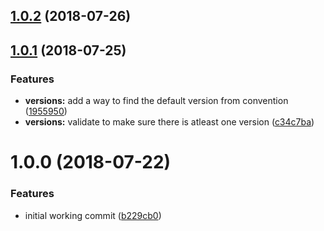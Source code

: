 <a name="1.0.2"></a>
## [1.0.2](https://github.com/dimerapp/config-parser/compare/v1.0.1...v1.0.2) (2018-07-26)



<a name="1.0.1"></a>
## [1.0.1](https://github.com/dimerapp/config-parser/compare/v1.0.0...v1.0.1) (2018-07-25)


### Features

* **versions:** add a way to find the default version from convention ([1955950](https://github.com/dimerapp/config-parser/commit/1955950))
* **versions:** validate to make sure there is atleast one version ([c34c7ba](https://github.com/dimerapp/config-parser/commit/c34c7ba))



<a name="1.0.0"></a>
# 1.0.0 (2018-07-22)


### Features

* initial working commit ([b229cb0](https://github.com/dimerapp/config-parser/commit/b229cb0))



